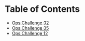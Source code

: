 # Table of Contents

- [Ops Challenge 02](challenge02.sh)
- [Ops Challenge 05](challenge05.sh)
- [Ops Challenge 12](challenge12.ps1)